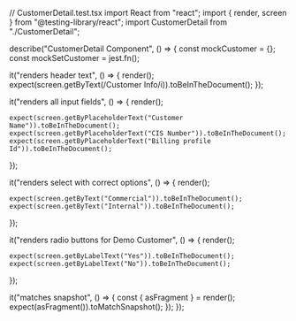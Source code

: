 // CustomerDetail.test.tsx
import React from "react";
import { render, screen } from "@testing-library/react";
import CustomerDetail from "./CustomerDetail";

describe("CustomerDetail Component", () => {
  const mockCustomer = {};
  const mockSetCustomer = jest.fn();

  it("renders header text", () => {
    render(<CustomerDetail customer={mockCustomer} setCustomer={mockSetCustomer} />);
    expect(screen.getByText(/Customer Info/i)).toBeInTheDocument();
  });

  it("renders all input fields", () => {
    render(<CustomerDetail customer={mockCustomer} setCustomer={mockSetCustomer} />);
    
    expect(screen.getByPlaceholderText("Customer Name")).toBeInTheDocument();
    expect(screen.getByPlaceholderText("CIS Number")).toBeInTheDocument();
    expect(screen.getByPlaceholderText("Billing profile Id")).toBeInTheDocument();
  });

  it("renders select with correct options", () => {
    render(<CustomerDetail customer={mockCustomer} setCustomer={mockSetCustomer} />);
    
    expect(screen.getByText("Commercial")).toBeInTheDocument();
    expect(screen.getByText("Internal")).toBeInTheDocument();
  });

  it("renders radio buttons for Demo Customer", () => {
    render(<CustomerDetail customer={mockCustomer} setCustomer={mockSetCustomer} />);
    
    expect(screen.getByLabelText("Yes")).toBeInTheDocument();
    expect(screen.getByLabelText("No")).toBeInTheDocument();
  });

  it("matches snapshot", () => {
    const { asFragment } = render(<CustomerDetail customer={mockCustomer} setCustomer={mockSetCustomer} />);
    expect(asFragment()).toMatchSnapshot();
  });
});
